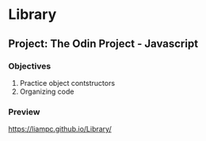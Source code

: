 # Library

## Project: The Odin Project - Javascript

### Objectives
1. Practice object contstructors
2. Organizing code

### Preview

https://liampc.github.io/Library/

